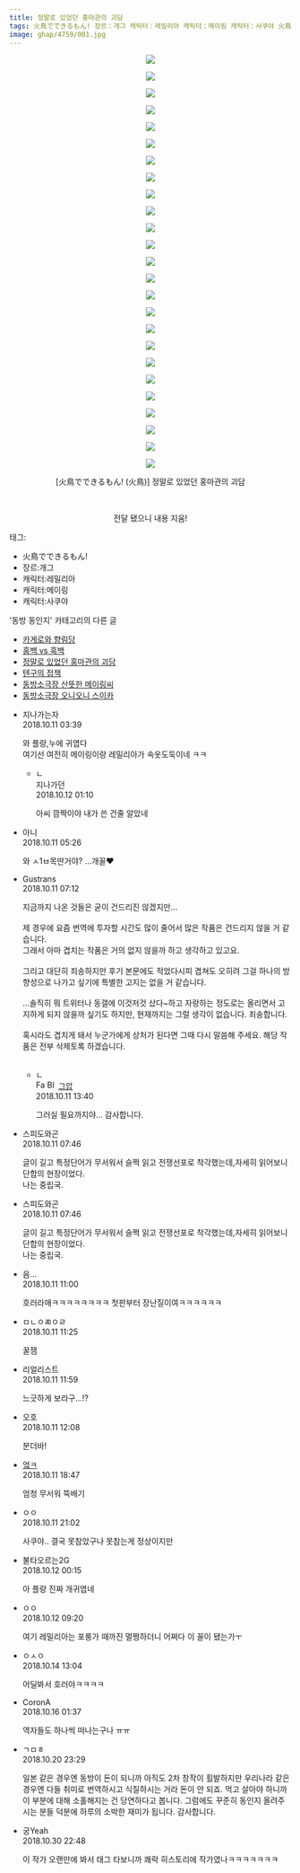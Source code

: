 ```yaml
---
title: 정말로 있었던 홍마관의 괴담
tags: 火鳥でできるもん! 장르：개그 캐릭터：레밀리아 캐릭터：메이링 캐릭터：사쿠야 火鳥 동방_동인지
image: ghap/4759/001.jpg
---
```

<div class="article">
<p style="text-align: center; clear: none; float: none;"><img src="{{ site.nasurl }}/ghap/4759/001.jpg"/></p>
<p style="text-align: center; clear: none; float: none;"><img src="{{ site.nasurl }}/ghap/4759/002.jpg"/></p>
<p style="text-align: center; clear: none; float: none;"><img src="{{ site.nasurl }}/ghap/4759/003.jpg"/></p>
<p style="text-align: center; clear: none; float: none;"><img src="{{ site.nasurl }}/ghap/4759/004.jpg"/></p>
<p style="text-align: center; clear: none; float: none;"><img src="{{ site.nasurl }}/ghap/4759/005.jpg"/></p>
<p style="text-align: center; clear: none; float: none;"><img src="{{ site.nasurl }}/ghap/4759/006.jpg"/></p>
<p style="text-align: center; clear: none; float: none;"><img src="{{ site.nasurl }}/ghap/4759/007.jpg"/></p>
<p style="text-align: center; clear: none; float: none;"><img src="{{ site.nasurl }}/ghap/4759/008.jpg"/></p>
<p style="text-align: center; clear: none; float: none;"><img src="{{ site.nasurl }}/ghap/4759/009.jpg"/></p>
<p style="text-align: center; clear: none; float: none;"><img src="{{ site.nasurl }}/ghap/4759/010.jpg"/></p>
<p style="text-align: center; clear: none; float: none;"><img src="{{ site.nasurl }}/ghap/4759/011.jpg"/></p>
<p style="text-align: center; clear: none; float: none;"><img src="{{ site.nasurl }}/ghap/4759/012.jpg"/></p>
<p style="text-align: center; clear: none; float: none;"><img src="{{ site.nasurl }}/ghap/4759/013.jpg"/></p>
<p style="text-align: center; clear: none; float: none;"><img src="{{ site.nasurl }}/ghap/4759/014.jpg"/></p>
<p style="text-align: center; clear: none; float: none;"><img src="{{ site.nasurl }}/ghap/4759/015.jpg"/></p>
<p style="text-align: center; clear: none; float: none;"><img src="{{ site.nasurl }}/ghap/4759/016.jpg"/></p>
<p style="text-align: center; clear: none; float: none;"><img src="{{ site.nasurl }}/ghap/4759/017.jpg"/></p>
<p style="text-align: center; clear: none; float: none;"><img src="{{ site.nasurl }}/ghap/4759/018.jpg"/></p>
<p style="text-align: center; clear: none; float: none;"><img src="{{ site.nasurl }}/ghap/4759/019.jpg"/></p>
<p style="text-align: center; clear: none; float: none;"><img src="{{ site.nasurl }}/ghap/4759/020.jpg"/></p>
<p style="text-align: center; clear: none; float: none;"><img src="{{ site.nasurl }}/ghap/4759/021.jpg"/></p>
<p style="text-align: center; clear: none; float: none;"><img src="{{ site.nasurl }}/ghap/4759/022.jpg"/></p>
<p style="text-align: center; clear: none; float: none;"><img src="{{ site.nasurl }}/ghap/4759/023.jpg"/></p>
<p style="text-align: center; clear: none; float: none;"><img src="{{ site.nasurl }}/ghap/4759/024.jpg"/></p>
<p style="text-align: center; clear: none; float: none;"><img src="{{ site.nasurl }}/ghap/4759/025.jpg"/></p>
<p style="text-align: center; clear: none; float: none;">[火鳥でできるもん! (火鳥)] 정말로 있었던 홍마관의 괴담</p>
<p style="text-align: center; clear: none; float: none;"><br/></p>
<p style="text-align: center; clear: none; float: none;">전달 됐으니 내용 지움!</p>
</div><div class="tagTrail">
<p>태그: </p>
<ul>
<li>火鳥でできるもん!</li>
<li>장르:개그</li>
<li>캐릭터:레밀리아</li>
<li>캐릭터:메이링</li>
<li>캐릭터:사쿠야</li>
</ul>
</div><div class="another">
<p>'동방 동인지' 카테고리의 다른 글</p>
<ul>
<li><a href="/2018-10-12-ghap_4763">카게로와 향림당</a></li>
<li><a href="/2018-10-12-ghap_4762">홍백 vs 흑백</a></li>
<li><a href="/2018-10-11-ghap_4759">정말로 있었던 홍마관의 괴담</a></li>
<li><a href="/2018-10-09-ghap_4754">텐구의 접책</a></li>
<li><a href="/2018-10-08-ghap_4749">동방소극장 산뜻한 메이링씨</a></li>
<li><a href="/2018-10-08-ghap_4748">동방소극장 오니오니 스이카</a></li>
</ul>
</div><div class="cb_module cb_fluid">
<div class="cb_wrt cb_profile">
<div class="comment">
<ul>
<li class="cb_thumb_off" id="comment15351596">
<div class="cb_comment_area">
<div class="cb_info_area">
<div class="cb_section">
<span class="cb_nick_name">지나가는자</span>
</div>
<div class="cb_section">
<span class="cb_date">2018.10.11 03:39 </span>
</div>
</div>
<div class="cb_dsc_comment">
<p class="cb_dsc">
											와 플랑,누에 귀엽다<br/>
여기선 여전히 메이링이랑 레밀리아가 속옷도둑이네 ㅋㅋ
										</p>
</div>
<ul>
<li class="cb_thumb_off" id="comment15352629">
<span class="cb_bu_subnode">ㄴ</span>
<div class="cb_comment_area">
<div class="cb_info_area">
<div class="cb_section">
<span class="cb_nick_name">지나가던</span>
</div>
<div class="cb_section">
<span class="cb_date">2018.10.12 01:10 </span>
</div>
</div>
<div class="cb_dsc_comment">
<p class="cb_dsc">
																아씨 깜짝이야 내가 쓴 건줄 알았네
															</p>
</div>
</div>
</li>
</ul>
</div></li>
<li class="cb_thumb_off" id="comment15351660">
<div class="cb_comment_area">
<div class="cb_info_area">
<div class="cb_section">
<span class="cb_nick_name">아니</span>
</div>
<div class="cb_section">
<span class="cb_date">2018.10.11 05:26 </span>
</div>
</div>
<div class="cb_dsc_comment">
<p class="cb_dsc">
											와 ㅅ1ㅂ목딴거야? ...개꼴♥
										</p>
</div>
</div></li>
<li class="cb_thumb_off" id="comment15351754">
<div class="cb_comment_area">
<div class="cb_info_area">
<div class="cb_section">
<span class="cb_nick_name">Gustrans</span>
</div>
<div class="cb_section">
<span class="cb_date">2018.10.11 07:12 </span>
</div>
</div>
<div class="cb_dsc_comment">
<p class="cb_dsc">
											지금까지 나온 것들은 굳이 건드리진 않겠지만...<br/>
<br/>
제 경우에 요즘 번역에 투자할 시간도 많이 줄어서 많은 작품은 건드리지 않을 거 같습니다.<br/>
그래서 아마 겹치는 작품은 거의 없지 않을까 하고 생각하고 있고요.<br/>
<br/>
그리고 대단히 죄송하지만 후기 본문에도 적었다시피 겹쳐도 오히려 그걸 하나의 방향성으로 나가고 싶기에 특별한 고지는 없을 거 같습니다.<br/>
<br/>
...솔직히 뭐 트위터나 동갤에 이것저것 샀다~하고 자랑하는 정도로는 올리면서 고지하게 되지 않을까 싶기도 하지만, 현재까지는 그럴 생각이 없습니다. 죄송합니다.<br/>
<br/>
혹시라도 겹치게 돼서 누군가에게 상처가 된다면 그때 다시 말씀해 주세요. 해당 작품은 전부 삭제토록 하겠습니다.<br/>
<br/>
</p>
</div>
<ul>
<li class="cb_thumb_off" id="comment15352068">
<span class="cb_bu_subnode">ㄴ</span>
<div class="cb_comment_area">
<div class="cb_info_area">
<div class="cb_section">
<span class="cb_nick_name"><img alt="Favicon of https://ghaptouhou.tistory.com" height="16" onerror="this.onerror=null;this.parentNode.removeChild(this)" src="https://ghaptouhou.tistory.com/favicon.ico" width="16"/> <img alt="BlogIcon" height="16" onerror="this.parentNode.removeChild(this)" src="https://ghaptouhou.tistory.com/index.gif" width="16"/> <a href="https://ghaptouhou.tistory.com" onclick="return openLinkInNewWindow(this)"> 그압</a><span class="tistoryProfileLayerTrigger" onclick='TistoryProfile.show(event, this, {"title":"\uc800\uae30 \uc774\uac70 \ub098\uc911\uc5d0 \uc218\uc815 \uac00\ub2a5\ud558\ub098\uc694","url":"https:\/\/ghap.tistory.com","nickname":"\uadf8\uc555","items":[]}); return false;'></span></span>
</div>
<div class="cb_section">
<span class="cb_date">2018.10.11 13:40 </span>
</div>
</div>
<div class="cb_dsc_comment">
<p class="cb_dsc">
																그러실 필요까지야... 감사합니다.
															</p>
</div>
</div>
</li>
</ul>
</div></li>
<li class="cb_thumb_off" id="comment15351779">
<div class="cb_comment_area">
<div class="cb_info_area">
<div class="cb_section">
<span class="cb_nick_name">스피도와곤</span>
</div>
<div class="cb_section">
<span class="cb_date">2018.10.11 07:46 </span>
</div>
</div>
<div class="cb_dsc_comment">
<p class="cb_dsc">
											글이 길고 특정단어가 무서워서 슬쩍 읽고 전쟁선포로 착각했는데,자세히 읽어보니 단합의 현장이었다.<br/>
나는 중립국.
										</p>
</div>
</div></li>
<li class="cb_thumb_off" id="comment15351780">
<div class="cb_comment_area">
<div class="cb_info_area">
<div class="cb_section">
<span class="cb_nick_name">스피도와곤</span>
</div>
<div class="cb_section">
<span class="cb_date">2018.10.11 07:46 </span>
</div>
</div>
<div class="cb_dsc_comment">
<p class="cb_dsc">
											글이 길고 특정단어가 무서워서 슬쩍 읽고 전쟁선포로 착각했는데,자세히 읽어보니 단합의 현장이었다.<br/>
나는 중립국.
										</p>
</div>
</div></li>
<li class="cb_thumb_off" id="comment15351927">
<div class="cb_comment_area">
<div class="cb_info_area">
<div class="cb_section">
<span class="cb_nick_name">음...</span>
</div>
<div class="cb_section">
<span class="cb_date">2018.10.11 11:00 </span>
</div>
</div>
<div class="cb_dsc_comment">
<p class="cb_dsc">
											호러라매ㅋㅋㅋㅋㅋㅋㅋㅋ 첫판부터 장난질이여ㅋㅋㅋㅋㅋㅋ
										</p>
</div>
</div></li>
<li class="cb_thumb_off" id="comment15351948">
<div class="cb_comment_area">
<div class="cb_info_area">
<div class="cb_section">
<span class="cb_nick_name">ㅁㄴㅇㄻㅇㄹ</span>
</div>
<div class="cb_section">
<span class="cb_date">2018.10.11 11:25 </span>
</div>
</div>
<div class="cb_dsc_comment">
<p class="cb_dsc">
											꿀잼
										</p>
</div>
</div></li>
<li class="cb_thumb_off" id="comment15351980">
<div class="cb_comment_area">
<div class="cb_info_area">
<div class="cb_section">
<span class="cb_nick_name">리얼리스트</span>
</div>
<div class="cb_section">
<span class="cb_date">2018.10.11 11:59 </span>
</div>
</div>
<div class="cb_dsc_comment">
<p class="cb_dsc">
											느긋하게 보라구...!?
										</p>
</div>
</div></li>
<li class="cb_thumb_off" id="comment15351990">
<div class="cb_comment_area">
<div class="cb_info_area">
<div class="cb_section">
<span class="cb_nick_name">오호</span>
</div>
<div class="cb_section">
<span class="cb_date">2018.10.11 12:08 </span>
</div>
</div>
<div class="cb_dsc_comment">
<p class="cb_dsc">
											분더바!
										</p>
</div>
</div></li>
<li class="cb_thumb_off" id="comment15352379">
<div class="cb_comment_area">
<div class="cb_info_area">
<div class="cb_section">
<span class="cb_nick_name"> <a href="http://fasfsadfsad" onclick="return openLinkInNewWindow(this)">엌ㅋ</a></span>
</div>
<div class="cb_section">
<span class="cb_date">2018.10.11 18:47 </span>
</div>
</div>
<div class="cb_dsc_comment">
<p class="cb_dsc">
											엄청 무서워 뚝배기
										</p>
</div>
</div></li>
<li class="cb_thumb_off" id="comment15352460">
<div class="cb_comment_area">
<div class="cb_info_area">
<div class="cb_section">
<span class="cb_nick_name">ㅇㅇ</span>
</div>
<div class="cb_section">
<span class="cb_date">2018.10.11 21:02 </span>
</div>
</div>
<div class="cb_dsc_comment">
<p class="cb_dsc">
											사쿠야.. 결국 못참았구나 못참는게 정상이지만
										</p>
</div>
</div></li>
<li class="cb_thumb_off" id="comment15352584">
<div class="cb_comment_area">
<div class="cb_info_area">
<div class="cb_section">
<span class="cb_nick_name">불타오르는2G</span>
</div>
<div class="cb_section">
<span class="cb_date">2018.10.12 00:15 </span>
</div>
</div>
<div class="cb_dsc_comment">
<p class="cb_dsc">
											아 플랑 진짜 개귀엽네
										</p>
</div>
</div></li>
<li class="cb_thumb_off" id="comment15352917">
<div class="cb_comment_area">
<div class="cb_info_area">
<div class="cb_section">
<span class="cb_nick_name">ㅇㅇ</span>
</div>
<div class="cb_section">
<span class="cb_date">2018.10.12 09:20 </span>
</div>
</div>
<div class="cb_dsc_comment">
<p class="cb_dsc">
											여기 레밀리아는 포룽가 때까진 멀쩡하더니 어쩌다 이 꼴이 됐는가ㅜ
										</p>
</div>
</div></li>
<li class="cb_thumb_off" id="comment15354792">
<div class="cb_comment_area">
<div class="cb_info_area">
<div class="cb_section">
<span class="cb_nick_name">ㅇㅅㅇ</span>
</div>
<div class="cb_section">
<span class="cb_date">2018.10.14 13:04 </span>
</div>
</div>
<div class="cb_dsc_comment">
<p class="cb_dsc">
											어딜봐서 호러야ㅋㅋㅋㅋ
										</p>
</div>
</div></li>
<li class="cb_thumb_off" id="comment15356108">
<div class="cb_comment_area">
<div class="cb_info_area">
<div class="cb_section">
<span class="cb_nick_name">CoronA</span>
</div>
<div class="cb_section">
<span class="cb_date">2018.10.16 01:37 </span>
</div>
</div>
<div class="cb_dsc_comment">
<p class="cb_dsc">
											역자들도 하나씩 떠나는구나 ㅠㅠ
										</p>
</div>
</div></li>
<li class="cb_thumb_off" id="comment15358989">
<div class="cb_comment_area">
<div class="cb_info_area">
<div class="cb_section">
<span class="cb_nick_name">ㄱㅁㅎ</span>
</div>
<div class="cb_section">
<span class="cb_date">2018.10.20 23:29 </span>
</div>
</div>
<div class="cb_dsc_comment">
<p class="cb_dsc">
											일본 같은 경우엔 동방이 돈이 되니까 아직도 2차 창작이 횔발하지만 우리나라 같은 경우엔 다들 취미로 번역하시고 식질하시는 거라 돈이 안 되죠. 먹고 살아야 하니까 이 부분에 대해 소홀해지는 건 당연하다고 봅니다. 그럼에도 꾸준히 동인지 올려주시는 분들 덕분에 하루의 소박한 재미가 됩니다. 감사합니다.
										</p>
</div>
</div></li>
<li class="cb_thumb_off" id="comment15365246">
<div class="cb_comment_area">
<div class="cb_info_area">
<div class="cb_section">
<span class="cb_nick_name">궁Yeah</span>
</div>
<div class="cb_section">
<span class="cb_date">2018.10.30 22:48 </span>
</div>
</div>
<div class="cb_dsc_comment">
<p class="cb_dsc">
											이 작가 오랜만에 봐서 태그 타보니까 쾌락 히스토리에 작가였나ㅋㅋㅋㅋㅋㅋㅋ
										</p>
</div>
</div></li>
</ul>
</div>
</div><!-- commentList close -->
</div>